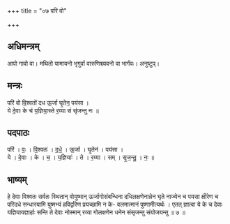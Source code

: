 +++
title = "०७ परि वो"

+++
## अधिमन्त्रम्
आपो गावो वा। मथितो यामायनो भृगुर्वा वारुणिश्च्यवनो वा भार्गवः। अनुष्टुप्।

## मन्त्रः
परि॑ वो वि॒श्वतो॑ दध ऊ॒र्जा घृ॒तेन॒ पय॑सा ।  
ये दे॒वाः के च॑ य॒ज्ञिया॒स्ते र॒य्या सं सृ॑जन्तु नः ॥

## पदपाठः
परि॑ । वः॒ । वि॒श्वतः॑ । द॒धे॒ । ऊ॒र्जा । घृ॒तेन॑ । पय॑सा ।  
ये । दे॒वाः । के । च॒ । य॒ज्ञियाः॑ । ते । र॒य्या । सम् । सृ॒ज॒न्तु॒ । नः॒ ॥

## भाष्यम्
हे देवाः विश्वतः सर्वतः स्थितान् वोयुष्मान् ऊर्जागोसंबन्धिना दधिलक्षणेनान्नेन घृते नाज्येन च पयसा क्षीरेण च परिदधे सन्धारयामि युष्मभ्यं हविर्द्वारेण प्रयच्छामि न के- वलमात्मानं पुष्णामीत्यर्थः । एतत् ज्ञात्वा ये के च देवाः यज्ञियायज्ञार्हाः सन्ति ते देवाः नोस्मान् रय्या गोलक्षणेन धनेन संसृजन्तु संयोजयन्तु ॥ ७ ॥